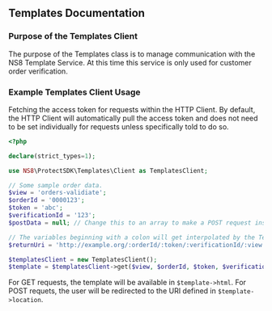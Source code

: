 ## Templates Documentation

### Purpose of the Templates Client
The purpose of the Templates class is to manage communication with the NS8 Template Service. At this time this service is only used for customer order verification.

### Example Templates Client Usage

Fetching the access token for requests within the HTTP Client. By default, the HTTP Client will automatically pull the access token and does not need to be set individually for requests unless specifically told to do so.

```php
<?php

declare(strict_types=1);

use NS8\ProtectSDK\Templates\Client as TemplatesClient;

// Some sample order data.
$view = 'orders-validiate';
$orderId = '0000123';
$token = 'abc';
$verificationId = '123';
$postData = null; // Change this to an array to make a POST request instead of GET.

// The variables beginning with a colon will get interpolated by the Template Service upon redirect.
$returnUri = 'http://example.org/:orderId/:token/:verificationId/:view';

$templatesClient = new TemplatesClient();
$template = $templatesClient->get($view, $orderId, $token, $verificationId, $returnUri, $postData);
```

For GET requests, the template will be available in `$template->html`.
For POST requets, the user will be redirected to the URI defined in `$template->location`.